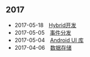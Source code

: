 ## 2017
- 2017-05-18　[Hybrid开发](2017/hybrid_app.md)
- 2017-05-05　[事件分发](2017/event-dispatch.md)
- 2017-05-04　[Android UI 库](2017/github-android-ui.md)
- 2017-04-06　[数据存储](2017/data_storage.md)



